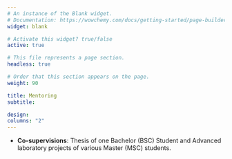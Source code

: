 ```yaml
---
# An instance of the Blank widget.
# Documentation: https://wowchemy.com/docs/getting-started/page-builder/
widget: blank

# Activate this widget? true/false
active: true

# This file represents a page section.
headless: true

# Order that this section appears on the page.
weight: 90

title: Mentoring
subtitle:

design:
columns: "2"
---
```


- **Co-supervisions**: Thesis of one Bachelor (BSC) Student and Advanced laboratory projects of various Master (MSC) students.

